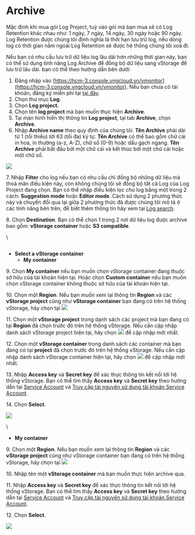 # Archive

Mặc định khi mua gói Log Project, tuỳ vào gói mà bạn mua sẽ có Log Retention khác nhau như: 1 ngày, 7 ngày, 14 ngày, 30 ngày hoặc 90 ngày. Log Retention được chúng tôi định nghĩa là thời hạn lưu trữ log, nếu dòng log có thời gian nằm ngoài Log Retention sẽ được hệ thống chúng tôi xoá đi.

Nếu bạn có nhu cầu lưu trữ dữ liệu log lâu dài hơn những thời gian này, bạn có thể sử dụng tính năng Log Archive để đồng bộ dữ liệu sang vStorage để lưu trữ lâu dài. bạn có thể theo hướng dẫn bên dưới:&#x20;

1. Đăng nhập vào [https://hcm-3.console.vngcloud.vn/vmonitor](https://hcm-3.console.vngcloud.vn/vmonitor). Nếu bạn chưa có tài khoản, đăng ký miễn phí tại [tại đây](https://register.vngcloud.vn/signup).
2. Chọn thư mục **Log**.
3. Chọn **Log project.**
4. Chọn tên **log project** mà bạn muốn thực hiện **Archive**.
5. Tại màn hình hiển thị thông tin **Log** **project**, tại tab **Archive**, chọn **Archive**.
6. Nhập **Archive name** theo quy định của chúng tôi. **Tên Archive** phải dài từ 1 (tối thiểu) tới 63 (tối đa) ký tự. **Tên Archive** có thể bao gồm chữ cái in hoa, in thường (a-z, A-Z), chữ số (0-9) hoặc dấu gạch ngang. **Tên Archive** phải bắt đầu bởi một chữ cái và kết thúc bởi một chữ cái hoặc một chữ số.

![](http://docs.vngcloud.vn/download/attachments/49650638/image2023-4-27\_9-50-52.png?version=1\&modificationDate=1682563852000\&api=v2)

7\. Nhập **Filter** cho log nếu bạn có nhu cầu chỉ đồng bộ những dữ liệu mà thoả mãn điều kiện này, còn không chúng tôi sẽ đồng bộ tất cả Log của Log Project đang chọn. Bạn có thể nhập điều kiện lọc cho log bằng một trong 2 cách: **Suggestion mode** hoặc **Editor mode**. Cách sử dụng 2 phương thức này và chuyển đổi qua lại giữa 2 phương thức đã được chúng tôi mô tả ở các tính năng bên trên, để biết thêm thông tin hãy xem tại [Log search](../../dashboard/widget/log-search.md).

8\. Chọn **Destination**. Bạn có thể chọn 1 trong 2 nơi dữ liệu log được archive bao gồm: **vStorage container** hoặc **S3 compatible**.&#x20;

\


<figure><img src="http://docs.vngcloud.vn/download/attachments/49650638/image2023-4-27_9-55-51.png?version=1&#x26;modificationDate=1682564151000&#x26;api=v2" alt=""><figcaption></figcaption></figure>

* **Select a vStorage container**
  * **My container**

9\. Chọn **My container** nếu bạn muốn chọn vStorage container đang thuộc sở hữu của tài khoản hiện tại. Hoặc chọn **Custom container** nếu bạn muốn chọn vStorage container không thuộc sở hữu của tài khoản hiện tại.

10\. Chọn một **Region**. Nếu bạn muốn xem lại thông tin **Region** và các **vStorage project** cũng như **vStorage container** bạn đang có trên hệ thống vStorage, hãy chọn tại ![](http://docs.vngcloud.vn/download/thumbnails/49650638/image2023-4-27\_13-54-3.png?version=1\&modificationDate=1682578442000\&api=v2)

11\. Chọn một **vStorage project** trong danh sách các project mà bạn đang có tại **Region** đã chọn trước đó trên hệ thống vStorage. Nếu cần cập nhập danh sách vStorage project hiện tại, hãy chọn ![](http://docs.vngcloud.vn/download/thumbnails/49650638/image2023-4-27\_13-55-2.png?version=1\&modificationDate=1682578502000\&api=v2) để cập nhập mới nhất.

12\. Chọn một **vStorage container** trong danh sách các container mà bạn đang có tại **project** đã chọn trước đó trên hệ thống vStorage. Nếu cần cập nhập danh sách vStorage container hiện tại, hãy chọn ![](http://docs.vngcloud.vn/download/thumbnails/49650638/image2023-4-27\_13-55-2.png?version=1\&modificationDate=1682578502000\&api=v2) để cập nhập mới nhất.

13\. Nhập **Access key** và **Secret key** để xác thực thông tin kết nối tới hệ thống vStorage. Bạn có thể tìm thấy **Access key** và **Secret key** theo hướng dẫn tại [Service Account](../../../../vstorage/vstorage-hcm03/quan-ly-truy-cap/quan-ly-tai-khoan-truy-cap-vstorage/tai-khoan-service-account/) và [Truy cập tài nguyên sử dụng tài khoản Service Account](../../../../vstorage/vstorage-hcm03/quan-ly-truy-cap/quan-ly-truy-cap-tai-nguyen-vstorage/truy-cap-tai-nguyen-su-dung-tai-khoan-service-account.md).

14\. Chọn **Select**.

![](http://docs.vngcloud.vn/download/attachments/49650638/image2023-4-27\_13-51-54.png?version=1\&modificationDate=1682578314000\&api=v2)

\


* **My container**

9\. Chọn một **Region**. Nếu bạn muốn xem lại thông tin **Region** và các **vStorage project** cũng như vStorage container bạn đang có trên hệ thống vStorage, hãy chọn tại ![](http://docs.vngcloud.vn/download/thumbnails/49650638/image2023-4-27\_13-54-3.png?version=1\&modificationDate=1682578442000\&api=v2)

10\. Nhập tên một **vStorage container** mà bạn muốn thực hiện archive qua.

11\. Nhập **Access key** và **Secret key** để xác thực thông tin kết nối tới hệ thống vStorage. Bạn có thể tìm thấy **Access key** và **Secret key** theo hướng dẫn tại [Service Account](../../../../vstorage/vstorage-hcm03/quan-ly-truy-cap/quan-ly-tai-khoan-truy-cap-vstorage/tai-khoan-service-account/) và [Truy cập tài nguyên sử dụng tài khoản Service Account](../../../../vstorage/vstorage-hcm03/quan-ly-truy-cap/quan-ly-truy-cap-tai-nguyen-vstorage/truy-cap-tai-nguyen-su-dung-tai-khoan-service-account.md).

12\. Chọn **Select**.

![](http://docs.vngcloud.vn/download/attachments/49650638/image2023-4-27\_14-25-49.png?version=1\&modificationDate=1682580349000\&api=v2)
